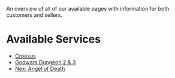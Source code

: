 An overview of all of our available pages with information for both customers and sellers.


# Available Services
- [Croesus](Croesus)
- [Godwars Dungeon 2 & 3](Godwars-Dungeon-2-&-3)
- [Nex: Angel of Death](Nex:-Angel-of-Death)
